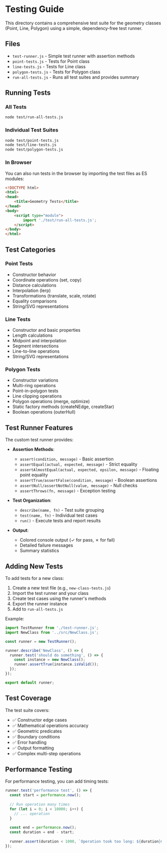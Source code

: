 # Testing Guide

This directory contains a comprehensive test suite for the geometry classes (Point, Line, Polygon) using a simple, dependency-free test runner.

## Files

- `test-runner.js` - Simple test runner with assertion methods
- `point-tests.js` - Tests for Point class
- `line-tests.js` - Tests for Line class  
- `polygon-tests.js` - Tests for Polygon class
- `run-all-tests.js` - Runs all test suites and provides summary

## Running Tests

### All Tests
```bash
node test/run-all-tests.js
```

### Individual Test Suites
```bash
node test/point-tests.js
node test/line-tests.js
node test/polygon-tests.js
```

### In Browser
You can also run tests in the browser by importing the test files as ES modules:

```html
<!DOCTYPE html>
<html>
<head>
    <title>Geometry Tests</title>
</head>
<body>
    <script type="module">
        import './test/run-all-tests.js';
    </script>
</body>
</html>
```

## Test Categories

### Point Tests
- Constructor behavior
- Coordinate operations (set, copy)
- Distance calculations
- Interpolation (lerp)
- Transformations (translate, scale, rotate)
- Equality comparisons
- String/SVG representations

### Line Tests
- Constructor and basic properties
- Length calculations
- Midpoint and interpolation
- Segment intersections
- Line-to-line operations
- String/SVG representations

### Polygon Tests
- Constructor variations
- Multi-ring operations
- Point-in-polygon tests
- Line clipping operations
- Polygon operations (merge, optimize)
- Static factory methods (createNEdge, createStar)
- Boolean operations (outerHull)

## Test Runner Features

The custom test runner provides:

- **Assertion Methods**:
  - `assert(condition, message)` - Basic assertion
  - `assertEqual(actual, expected, message)` - Strict equality
  - `assertAlmostEqual(actual, expected, epsilon, message)` - Floating point equality
  - `assertTrue/assertFalse(condition, message)` - Boolean assertions
  - `assertNull/assertNotNull(value, message)` - Null checks
  - `assertThrows(fn, message)` - Exception testing

- **Test Organization**:
  - `describe(name, fn)` - Test suite grouping
  - `test(name, fn)` - Individual test cases
  - `run()` - Execute tests and report results

- **Output**:
  - Colored console output (✓ for pass, ✗ for fail)
  - Detailed failure messages
  - Summary statistics

## Adding New Tests

To add tests for a new class:

1. Create a new test file (e.g., `new-class-tests.js`)
2. Import the test runner and your class
3. Create test cases using the runner's methods
4. Export the runner instance
5. Add to `run-all-tests.js`

Example:
```javascript
import TestRunner from './test-runner.js';
import NewClass from '../src/NewClass.js';

const runner = new TestRunner();

runner.describe('NewClass', () => {
  runner.test('should do something', () => {
    const instance = new NewClass();
    runner.assertTrue(instance.isValid());
  });
});

export default runner;
```

## Test Coverage

The test suite covers:

- ✅ Constructor edge cases
- ✅ Mathematical operations accuracy
- ✅ Geometric predicates
- ✅ Boundary conditions
- ✅ Error handling
- ✅ Output formatting
- ✅ Complex multi-step operations

## Performance Testing

For performance testing, you can add timing tests:

```javascript
runner.test('performance test', () => {
  const start = performance.now();
  
  // Run operation many times
  for (let i = 0; i < 10000; i++) {
    // ... operation
  }
  
  const end = performance.now();
  const duration = end - start;
  
  runner.assert(duration < 1000, `Operation took too long: ${duration}ms`);
});
```
